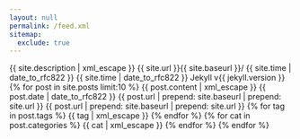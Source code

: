 ```yaml
---
layout: null
permalink: /feed.xml
sitemap:
  exclude: true
---
```

<?xml version="1.0" encoding="UTF-8"?>
<rss version="2.0" xmlns:atom="http://www.w3.org/2005/Atom">
    <channel>
        <title>{{ site.title | xml_escape }}</title>
        <description>{{ site.description | xml_escape }}</description>
        <link>{{ site.url }}{{ site.baseurl }}/</link>
        <atom:link href="{{ "/feed.xml" | prepend: site.baseurl | prepend: site.url }}" rel="self" type="application/rss+xml"/>
        <pubDate>{{ site.time | date_to_rfc822 }}</pubDate>
        <lastBuildDate>{{ site.time | date_to_rfc822 }}</lastBuildDate>
        <generator>Jekyll v{{ jekyll.version }}</generator>
        {% for post in site.posts limit:10 %}
            <item>
                <title>{{ post.title | xml_escape }}</title>
                <description>{{ post.content | xml_escape }}</description>
                <pubDate>{{ post.date | date_to_rfc822 }}</pubDate>
                <link>{{ post.url | prepend: site.baseurl | prepend: site.url }}</link>
                <guid isPermaLink="true">{{ post.url | prepend: site.baseurl | prepend: site.url }}</guid>
                {% for tag in post.tags %}
                <category>{{ tag | xml_escape }}</category>
                {% endfor %}
                {% for cat in post.categories %}
                <category>{{ cat | xml_escape }}</category>
                {% endfor %}
            </item>
        {% endfor %}
    </channel>
</rss>